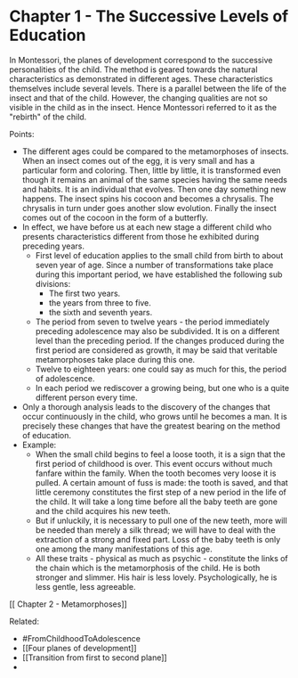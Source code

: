 # Chapter 1 - The Successive Levels of Education

In Montessori, the planes of development correspond to the successive personalities of the child. The method is geared towards the natural characteristics as demonstrated in different ages. These characteristics themselves include several levels. There is a parallel between the life of the insect and that of the child. However, the changing qualities are not so visible in the child as in the insect. Hence Montessori referred to it as the "rebirth" of the child. 

Points:
- The different ages could be compared to the metamorphoses of insects.  When an insect comes out of the egg, it is very small and has a particular form and coloring. Then, little by little, it is transformed even though it remains an animal of the same species having the same needs and habits. It is an individual that evolves. Then one day something new happens. The insect spins his cocoon and becomes a chrysalis. The chrysalis in turn under goes another slow evolution. Finally the insect comes out of the cocoon in the form of a butterfly. 
- In effect, we have before us at each new stage a different child who presents characteristics different from those he exhibited during preceding years. 
	- First level of education applies to the small child from birth to about seven year of age. Since a number of transformations take place during this important period, we have established the following sub divisions:
		- The first two years.
		- the years from three to five.
		- the sixth and seventh years.
	- The period from seven to twelve years - the period immediately preceding adolescence may also be subdivided. It is on a different level than the preceding period. If the changes produced during the first period are considered as growth, it may be said that veritable metamorphoses take place during this one. 
	- Twelve to eighteen years: one could say as much for this, the period of adolescence. 
	- In each period we rediscover a growing being, but one who is a quite different person every time. 
- Only a thorough analysis leads to the discovery of the changes that occur continuously in the child, who grows until he becomes a man. It is precisely these changes that have the greatest bearing on the method of education. 
- Example:
	- When the small child begins to feel a loose tooth, it is a sign that the first period of childhood is over. This event occurs without much fanfare within the family. When the tooth becomes very loose it is pulled. A certain amount of fuss is made: the tooth is saved, and that little ceremony constitutes the first step of a new period in the life of the child. It will take a long time before all the baby teeth are gone and the child acquires his new teeth. 
	- But if unluckily, it is necessary to pull one of the new teeth, more will be needed than merely a silk thread; we will have to deal with the extraction of a strong and fixed part. Loss of the baby teeth is only one among the many manifestations of this age. 
	- All these traits - physical as much as psychic - constitute the links of the chain which is the metamorphosis of the child. He is both stronger and slimmer. His hair is less lovely. Psychologically, he is less gentle, less agreeable. 

[[ Chapter 2 - Metamorphoses]]

Related:
- #FromChildhoodToAdolescence 
- [[Four planes of development]]
- [[Transition from first to second plane]]
- 







	